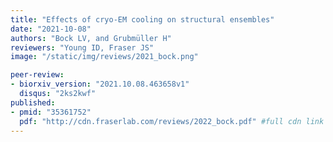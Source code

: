 ```yaml
---
title: "Effects of cryo-EM cooling on structural ensembles"
date: "2021-10-08"
authors: "Bock LV, and Grubmüller H"
reviewers: "Young ID, Fraser JS"
image: "/static/img/reviews/2021_bock.png"

peer-review:
- biorxiv_version: "2021.10.08.463658v1"
  disqus: "2ks2kwf"
published:
- pmid: "35361752"
  pdf: "http://cdn.fraserlab.com/reviews/2022_bock.pdf" #full cdn link
---
```

